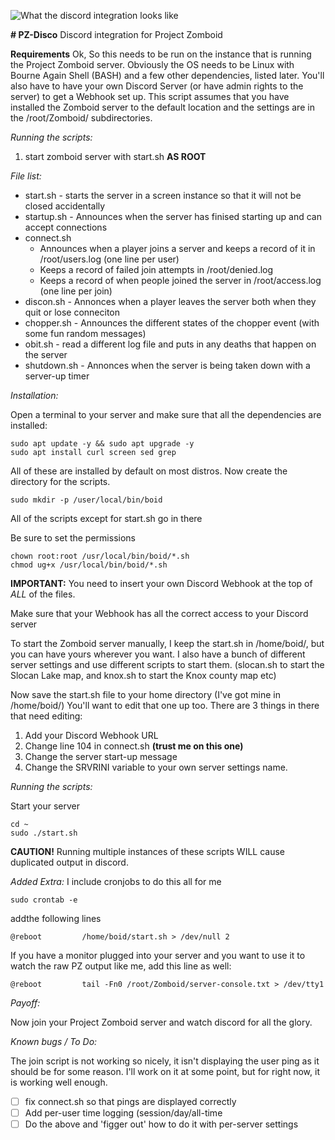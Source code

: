 
![What the discord integration looks like](https://i.imgur.com/Xa4TcU1.jpeg)

**# PZ-Disco**
Discord integration for Project Zomboid

**Requirements**
Ok, So this needs to be run on the instance that is running the Project Zomboid server.
Obviously the OS needs to be Linux with Bourne Again Shell (BASH) and a few other dependencies, listed later.
You'll also have to have your own Discord Server (or have admin rights to the server) to get a Webhook set up.
This script assumes that you have installed the Zomboid server to the default location and the settings are in the /root/Zomboid/ subdirectories.

_Running the scripts:_

1. start zomboid server with start.sh **AS ROOT**

_File list:_

- start.sh - starts the server in a screen instance so that it will not be closed accidentally
- startup.sh - Announces when the server has finised starting up and can accept connections
- connect.sh
  - Announces when a player joins a server and keeps a record of it in /root/users.log (one line per user)
  - Keeps a record of failed join attempts in /root/denied.log
  - Keeps a record of when people joined the server in /root/access.log (one line per join)
- discon.sh - Annonces when a player leaves the server both when they quit or lose conneciton
- chopper.sh - Announces the different states of the chopper event (with some fun random messages)
- obit.sh - read a different log file and puts in any deaths that happen on the server
- shutdown.sh - Annonces when the server is being taken down with a server-up timer

_Installation:_

Open a terminal to your server and make sure that all the dependencies are installed:

```
sudo apt update -y && sudo apt upgrade -y
sudo apt install curl screen sed grep
```

All of these are installed by default on most distros.
Now create the directory for the scripts.

```
sudo mkdir -p /user/local/bin/boid
```

All of the scripts except for start.sh go in there

Be sure to set the permissions

```
chown root:root /usr/local/bin/boid/*.sh
chmod ug+x /usr/local/bin/boid/*.sh
```

**IMPORTANT:** You need to insert your own Discord Webhook at the top of _ALL_ of the files.

Make sure that your Webhook has all the correct access to your Discord server

To start the Zomboid server manually, I keep the start.sh in /home/boid/, but you can have yours wherever you want. I also have a bunch of different server settings and use different scripts to start them. (slocan.sh to start the Slocan Lake map, and knox.sh to start the Knox county map etc)

Now save the start.sh file to your home directory (I've got mine in /home/boid/)
You'll want to edit that one up too. There are 3 things in there that need editing:

1. Add your Discord Webhook URL
2. Change line 104 in connect.sh **(trust me on this one)**
3. Change the server start-up message
4. Change the SRVRINI variable to your own server settings name.

_Running the scripts:_

Start your server

```
cd ~
sudo ./start.sh
```

**CAUTION!** Running multiple instances of these scripts WILL cause duplicated output in discord.

_Added Extra:_
I include cronjobs to do this all for me

```
sudo crontab -e
```

addthe following lines

```
@reboot         /home/boid/start.sh > /dev/null 2
```

If you have a monitor plugged into your server and you want to use it to watch the raw PZ output like me, add this line as well:

```
@reboot         tail -Fn0 /root/Zomboid/server-console.txt > /dev/tty1
```



_Payoff:_

Now join your Project Zomboid server and watch discord for all the glory.

_Known bugs / To Do:_

The join script is not working so nicely, it isn't displaying the user ping as it should be for some reason. I'll work on it at some point, but for right now, it is working well enough.
- [ ] fix connect.sh so that pings are displayed correctly
- [ ] Add per-user time logging (session/day/all-time
- [ ] Do the above and 'figger out' how to do it with per-server settings
